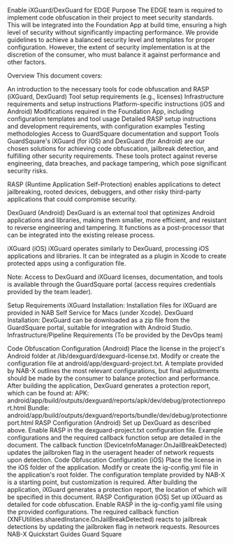 Enable iXGuard/DexGuard for EDGE
Purpose
The EDGE team is required to implement code obfuscation in their project to meet security standards. This will be integrated into the Foundation App at build time, ensuring a high level of security without significantly impacting performance. We provide guidelines to achieve a balanced security level and templates for proper configuration. However, the extent of security implementation is at the discretion of the consumer, who must balance it against performance and other factors.

Overview
This document covers:

An introduction to the necessary tools for code obfuscation and RASP (iXGuard, DexGuard)
Tool setup requirements (e.g., licenses)
Infrastructure requirements and setup instructions
Platform-specific instructions (iOS and Android)
Modifications required in the Foundation App, including configuration templates and tool usage
Detailed RASP setup instructions and development requirements, with configuration examples
Testing methodologies
Access to GuardSquare documentation and support
Tools
GuardSquare's iXGuard (for iOS) and DexGuard (for Android) are our chosen solutions for achieving code obfuscation, jailbreak detection, and fulfilling other security requirements. These tools protect against reverse engineering, data breaches, and package tampering, which pose significant security risks.

RASP (Runtime Application Self-Protection) enables applications to detect jailbreaking, rooted devices, debuggers, and other risky third-party applications that could compromise security.

DexGuard (Android)
DexGuard is an external tool that optimizes Android applications and libraries, making them smaller, more efficient, and resistant to reverse engineering and tampering. It functions as a post-processor that can be integrated into the existing release process.

iXGuard (iOS)
iXGuard operates similarly to DexGuard, processing iOS applications and libraries. It can be integrated as a plugin in Xcode to create protected apps using a configuration file.

Note: Access to DexGuard and iXGuard licenses, documentation, and tools is available through the GuardSquare portal (access requires credentials provided by the team leader).

Setup Requirements
iXGuard Installation: Installation files for iXGuard are provided in NAB Self Service for Macs (under Xcode).
DexGuard Installation: DexGuard can be downloaded as a zip file from the GuardSquare portal, suitable for integration with Android Studio.
Infrastructure/Pipeline Requirements
(To be provided by the DevOps team)

Code Obfuscation Configuration (Android)
Place the license in the project's Android folder at /lib/dexguard/dexguard-license.txt.
Modify or create the configuration file at android/app/dexguard-project.txt. A template provided by NAB-X outlines the most relevant configurations, but final adjustments should be made by the consumer to balance protection and performance.
After building the application, DexGuard generates a protection report, which can be found at:
APK: android/app/build/outputs/dexguard/reports/apk/dev/debug/protectionreport.html
Bundle: android/app/build/outputs/dexguard/reports/bundle/dev/debug/protectionreport.html
RASP Configuration (Android)
Set up DexGuard as described above.
Enable RASP in the dexguard-project.txt configuration file. Example configurations and the required callback function setup are detailed in the document.
The callback function (DeviceInfoManager.OnJailBreakDetected) updates the jailbroken flag in the useragent header of network requests upon detection.
Code Obfuscation Configuration (iOS)
Place the license in the iOS folder of the application.
Modify or create the ig-config.yml file in the application's root folder. The configuration template provided by NAB-X is a starting point, but customization is required.
After building the application, iXGuard generates a protection report, the location of which will be specified in this document.
RASP Configuration (iOS)
Set up iXGuard as detailed for code obfuscation.
Enable RASP in the ig-config.yaml file using the provided configurations. The required callback function (XNFUtilities.sharedInstance.OnJailBreakDetected) reacts to jailbreak detections by updating the jailbroken flag in network requests.
Resources
NAB-X Quickstart Guides
Guard Square
